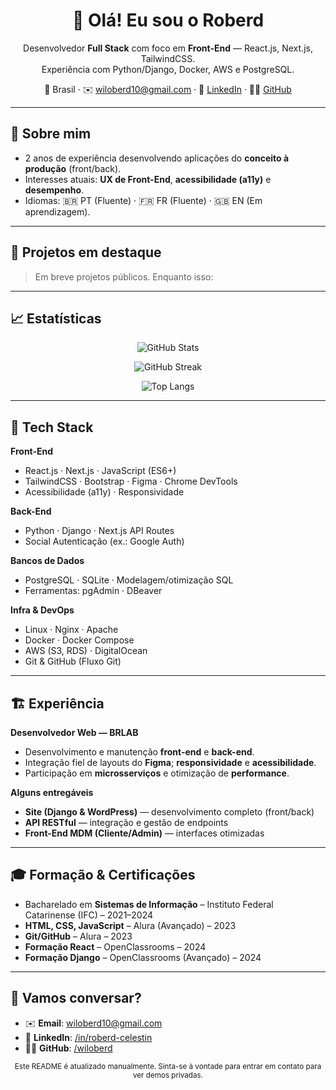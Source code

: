 <h1 align="center">👋 Olá! Eu sou o Roberd</h1>

<p align="center">
  Desenvolvedor <b>Full Stack</b> com foco em <b>Front-End</b> — React.js, Next.js, TailwindCSS.<br/>
  Experiência com Python/Django, Docker, AWS e PostgreSQL.
</p>

<p align="center">
  📍 Brasil · ✉️ <a href="mailto:wiloberd10@gmail.com">wiloberd10@gmail.com</a> ·
  💼 <a href="https://www.linkedin.com/in/roberd-celestin" target="_blank">LinkedIn</a> ·
  🧑‍💻 <a href="https://github.com/wiloberd" target="_blank">GitHub</a>
</p>

---
## 🔎 Sobre mim
- 2 anos de experiência desenvolvendo aplicações do **conceito à produção** (front/back).
- Interesses atuais: **UX de Front-End**, **acessibilidade (a11y)** e **desempenho**.
- Idiomas: 🇧🇷 PT (Fluente) · 🇫🇷 FR (Fluente) · 🇬🇧 EN (Em aprendizagem).

---

## 📌 Projetos em destaque
> Em breve projetos públicos. Enquanto isso:
---
## 📈 Estatísticas

<p align="center">
  <img src="https://github-readme-stats.vercel.app/api?username=wiloberd&show_icons=true&hide_title=true&include_all_commits=true" alt="GitHub Stats" />
</p>

<p align="center">
  <img src="https://streak-stats.demolab.com?user=wiloberd" alt="GitHub Streak" />
</p>

<p align="center">
  <img src="https://github-readme-stats.vercel.app/api/top-langs/?username=wiloberd&layout=compact" alt="Top Langs" />
</p>

---
## 🧰 Tech Stack

**Front-End**
- React.js · Next.js · JavaScript (ES6+)  
- TailwindCSS · Bootstrap · Figma · Chrome DevTools  
- Acessibilidade (a11y) · Responsividade

**Back-End**
- Python · Django · Next.js API Routes  
- Social Autenticação (ex.: Google Auth)

**Bancos de Dados**
- PostgreSQL · SQLite · Modelagem/otimização SQL  
- Ferramentas: pgAdmin · DBeaver

**Infra & DevOps**
- Linux · Nginx · Apache  
- Docker · Docker Compose  
- AWS (S3, RDS) · DigitalOcean  
- Git & GitHub (Fluxo Git)

---

## 🏗️ Experiência
**Desenvolvedor Web — BRLAB**  
- Desenvolvimento e manutenção **front-end** e **back-end**.  
- Integração fiel de layouts do **Figma**; **responsividade** e **acessibilidade**.  
- Participação em **microsserviços** e otimização de **performance**.

**Alguns entregáveis**
- **Site (Django & WordPress)** — desenvolvimento completo (front/back)  
- **API RESTful** — integração e gestão de endpoints  
- **Front-End MDM (Cliente/Admin)** — interfaces otimizadas

---

## 🎓 Formação & Certificações
- Bacharelado em **Sistemas de Informação** – Instituto Federal Catarinense (IFC) – 2021–2024  
- **HTML, CSS, JavaScript** – Alura (Avançado) – 2023  
- **Git/GitHub** – Alura – 2023  
- **Formação React** – OpenClassrooms – 2024  
- **Formação Django** – OpenClassrooms (Avançado) – 2024  

---

## 🤝 Vamos conversar?
- ✉️ **Email**: <a href="mailto:wiloberd10@gmail.com">wiloberd10@gmail.com</a>  
- 💼 **LinkedIn**: <a href="https://www.linkedin.com/in/roberd-celestin">/in/roberd-celestin</a>  
- 🧑‍💻 **GitHub**: <a href="https://github.com/wiloberd">/wiloberd</a>

<p align="center">
  <sub>Este README é atualizado manualmente. Sinta-se à vontade para entrar em contato para ver demos privadas.</sub>
</p>
